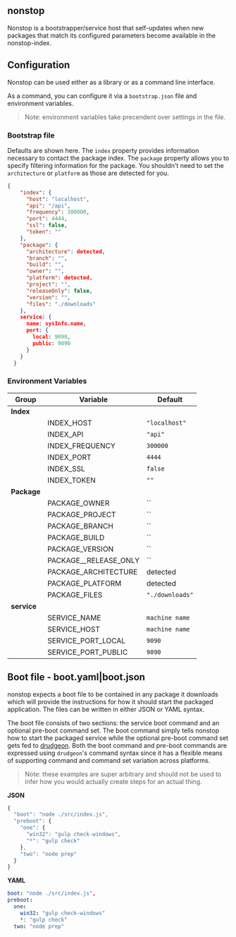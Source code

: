 ## nonstop
Nonstop is a bootstrapper/service host that self-updates when new packages that match its configured parameters become available in the nonstop-index.

## Configuration
Nonstop can be used either as a library or as a command line interface.

As a command, you can configure it via a `bootstrap.json` file and environment variables.

> Note: environment variables take precendent over settings in the file.

### Bootstrap file
Defaults are shown here. The `index` property provides information necessary to contact the package index. The `package` property allows you to specify filtering information for the package. You shouldn't need to set the `architecture` or `platform` as those are detected for you.

```json
{
    "index": {
      "host": "localhost",
      "api": "/api",
      "frequency": 300000,
      "port": 4444,
      "ssl": false,
      "token": ""
    },
    "package": {
      "architecture": detected,
      "branch": "",
      "build": "",
      "owner": "",
      "platform": detected,
      "project": "",
      "releaseOnly": false,
      "version": "",
      "files": "./downloads"
    },
    service: {
      name: sysInfo.name,
      port: {
        local: 9090,
        public: 9090
      }
    }
  }
```

### Environment Variables
| Group | Variable | Default |
|-------|-------------|---------|
| __Index__ | | |
| | INDEX_HOST | `"localhost"` |
| | INDEX_API | `"api"` |
| | INDEX_FREQUENCY | `300000` |
| | INDEX_PORT | `4444` |
| | INDEX_SSL | `false` |
| | INDEX_TOKEN | `""` |
| __Package__ | | |
| | PACKAGE_OWNER | `` |
| | PACKAGE_PROJECT | `` |
| | PACKAGE_BRANCH | `` |
| | PACKAGE_BUILD | `` |
| | PACKAGE_VERSION | `` |
| | PACKAGE__RELEASE_ONLY | `` |
| | PACKAGE_ARCHITECTURE | detected |
| | PACKAGE_PLATFORM | detected |
| | PACKAGE_FILES | `"./downloads"` |
| __service__ | | |
| | SERVICE_NAME | `machine name` |
| | SERVICE_HOST | `machine name` |
| | SERVICE_PORT_LOCAL | `9090` |
| | SERVICE_PORT_PUBLIC | `9090` |

## Boot file - boot.yaml|boot.json
nonstop expects a boot file to be contained in any package it downloads which will provide the instructions for how it should start the packaged application. The files can be written in either JSON or YAML syntax.

The boot file consists of two sections: the service boot command and an optional pre-boot command set. The boot command simply tells nonstop how to start the packaged service while the optional pre-boot command set gets fed to [drudgeon](https://github.com/LeanKit-Labs/drudgeon). Both the boot command and pre-boot commands are expressed using `drudgeon`'s command syntax since it has a flexible means of supporting command and command set variation across platforms.

> Note: these examples are super arbitrary and should not be used to infer how you would actually create steps for an actual thing.

__JSON__
```javascript
{
  "boot": "node ./src/index.js",
  "preboot": {
    "one": {
      "win32": "gulp check-windows",
      "*": "gulp check"
    },
    "two": "node prep"
  }
}
```

__YAML__
```yaml
boot: "node ./src/index.js",
preboot:
  one:
    win32: "gulp check-windows"
    *: "gulp check"
  two: "node prep"
```


